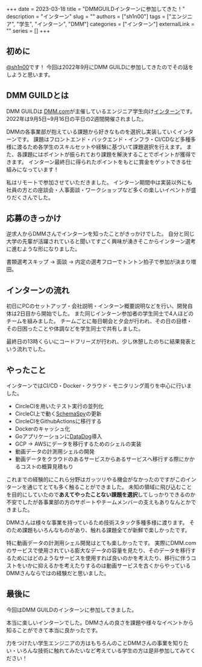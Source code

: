 +++ 
date = 2023-03-18
title = "DMMGUILDインターンに参加してきた！"
description = "インターン"
slug = ""
authors = ["sh1n00"]
tags = ["エンジニア", "学生", "インターン", "DMM"]
categories = ["インターン"]
externalLink = ""
series = []
+++

## 初めに
[@sh1n00](https://twitter.com/Shinori0425)です！
今回は2022年9月にDMM GUILDに参加してきたのでその話をしようと思います。

## DMM GUILDとは
DMM GUILDは [DMM.com](https://ja.wikipedia.org/wiki/DMM.com)が主催しているエンジニア学生向け[インターン](https://dmm-corp.com/recruit/intern/engineer/guild/)です。
2022年は9月5日~9月16日の平日の2週間開催されました。

DMMの各事業部が抱えている課題から好きなものを選択し実装していくインターンです。
課題はフロントエンド・バックエンド・インフラ・CI/CDなど多種多様に渡るため各学生のスキルセットや経験に基づいて課題選択を行えます。
また、各課題にはポイントが振られており課題を解決することでポイントが獲得できます。
インターン最終日に得られたポイントをもとに賞金をゲットできる仕組みになっています！

私はリモートで参加させていただきました。
インターン期間中は実装以外にも社員の方との座談会・人事面談・ワークショップなど多くの楽しいイベントが盛りだくさんでした。

## 応募のきっかけ
逆求人からDMMさんでインターンを知ったことがきっかけでした。
自分と同じ大学の先輩が活躍されていると聞いてすごく興味が湧きそこからインターン選考に進むような形になりました。

書類選考スキップ -> 面談 -> 内定の選考フローでトントン拍子で参加が決まり増田。

## インターンの流れ
初日にPCのセットアップ・会社説明・インターン概要説明などを行い、開発自体は2日目から開始でした。
また同じインターン参加者の学生同士で4人ほどのチームを組みました。
チームごとに毎日朝会と夕会が行われ、その日の目標・その日困ったことや体調などを学生同士で共有しました。

最終日の13時くらいにコードフリーズが行われ、少し休憩したのちに結果発表という流れでした。

## やったこと
インターンではCI/CD・Docker・クラウド・モニタリング周りを中心に行いました。

- CircleCIを用いたテスト実行の並列化
- CircleCI上で動く[SchemaSpy](https://schemaspy.org)の更新
- CircleCIをGithubActionsに移行する
- Dockerのキャッシュ化
- Goアプリケーションに[DataDog](https://www.datadoghq.com/ja/)導入
- GCP -> AWSにデータを移行するためのシェルの実装
- 動画データの計測用シェルの開発
- 動画データをクラウドのあるサービスからあるサービスへ移行する際にかかるコストの概算見積もり

これまでの経験的にこれら分野はガッツリやる機会がなかったのですがこのインターンを通じてとても多く触ることができました。
未知の領域に飛び込むことを目的にしていたので**あえてやったことない課題を選択**してしっかりできるのか不安でしたが各事業部の方のサポートやチームメンバーの支えもありなんとかできました。

DMMさんは様々な事業を持っているため技術スタック多種多様に渡ります。
そのため課題もいろんなものがあり、触れる課題全てが新鮮で楽しかったです。

特に動画データの計測用シェル開発はとても楽しかったです。
実際にDMM.comのサービスで使用されている膨大なデータの容量を見たり、そのデータを移行するためにはどのようなサービスを使用すれば良いのかを考えたり、移行に伴うコストをいかに抑えるかを考えたりするのは動画サービスを古くからやっているDMMさんならではの経験だと思いました。

## 最後に
今回はDMM GUILDのインターンに参加してきました。

本当に楽しいインターンでした。DMMさんの良さを課題や様々なイベントから知ることができて本当に良かったです。

力をつけたい学生エンジニアの方はもちろんのことDMMさんの事業を知りたい・いろんな技術に触れてみたいなど考えている学生の方は是非参加してみてください！